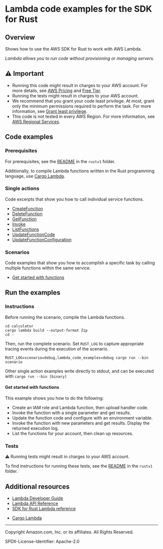 # Lambda code examples for the SDK for Rust

## Overview

Shows how to use the AWS SDK for Rust to work with AWS Lambda.

<!--custom.overview.start-->
<!--custom.overview.end-->

_Lambda allows you to run code without provisioning or managing servers._

## ⚠ Important

* Running this code might result in charges to your AWS account. For more details, see [AWS Pricing](https://aws.amazon.com/pricing/) and [Free Tier](https://aws.amazon.com/free/).
* Running the tests might result in charges to your AWS account.
* We recommend that you grant your code least privilege. At most, grant only the minimum permissions required to perform the task. For more information, see [Grant least privilege](https://docs.aws.amazon.com/IAM/latest/UserGuide/best-practices.html#grant-least-privilege).
* This code is not tested in every AWS Region. For more information, see [AWS Regional Services](https://aws.amazon.com/about-aws/global-infrastructure/regional-product-services).

<!--custom.important.start-->
<!--custom.important.end-->

## Code examples

### Prerequisites

For prerequisites, see the [README](../../README.md#Prerequisites) in the `rustv1` folder.


<!--custom.prerequisites.start-->

Additionally, to compile Lambda functions written in the Rust programming language, use [Cargo Lambda](https://www.cargo-lambda.info/).

<!--custom.prerequisites.end-->

### Single actions

Code excerpts that show you how to call individual service functions.

- [CreateFunction](src/actions.rs#L232)
- [DeleteFunction](src/actions.rs#L474)
- [GetFunction](src/actions.rs#L382)
- [Invoke](src/actions.rs#L407)
- [ListFunctions](src/actions.rs#L395)
- [UpdateFunctionCode](src/actions.rs#L200)
- [UpdateFunctionConfiguration](src/actions.rs#L449)

### Scenarios

Code examples that show you how to accomplish a specific task by calling multiple
functions within the same service.

- [Get started with functions](Cargo.toml)


<!--custom.examples.start-->
<!--custom.examples.end-->

## Run the examples

### Instructions


<!--custom.instructions.start-->

Before running the scenario, compile the Lambda functions.

```
cd calculator
cargo lambda build --output-format Zip
cd -
```

Then, run the complete scenario. Set `RUST_LOG` to capture appropriate tracing events during the execution of the scenario.

```
RUST_LOG=scenario=debug,lambda_code_examples=debug cargo run --bin scenario
```

Other single action examples write directly to stdout, and can be executed with `cargo run --bin [binary]`

<!--custom.instructions.end-->



#### Get started with functions

This example shows you how to do the following:

- Create an IAM role and Lambda function, then upload handler code.
- Invoke the function with a single parameter and get results.
- Update the function code and configure with an environment variable.
- Invoke the function with new parameters and get results. Display the returned execution log.
- List the functions for your account, then clean up resources.

<!--custom.scenario_prereqs.lambda_Scenario_GettingStartedFunctions.start-->
<!--custom.scenario_prereqs.lambda_Scenario_GettingStartedFunctions.end-->


<!--custom.scenarios.lambda_Scenario_GettingStartedFunctions.start-->
<!--custom.scenarios.lambda_Scenario_GettingStartedFunctions.end-->

### Tests

⚠ Running tests might result in charges to your AWS account.


To find instructions for running these tests, see the [README](../../README.md#Tests)
in the `rustv1` folder.



<!--custom.tests.start-->
<!--custom.tests.end-->

## Additional resources

- [Lambda Developer Guide](https://docs.aws.amazon.com/lambda/latest/dg/welcome.html)
- [Lambda API Reference](https://docs.aws.amazon.com/lambda/latest/dg/API_Reference.html)
- [SDK for Rust Lambda reference](https://docs.rs/aws-sdk-lambda/latest/aws_sdk_lambda/)

<!--custom.resources.start-->

- [Cargo Lambda](https://cargo-lambda.info)
<!--custom.resources.end-->

---

Copyright Amazon.com, Inc. or its affiliates. All Rights Reserved.

SPDX-License-Identifier: Apache-2.0